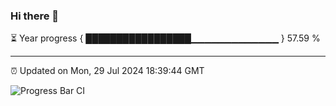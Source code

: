 ### Hi there 👋

⏳ Year progress { █████████████████▁▁▁▁▁▁▁▁▁▁▁▁▁ } 57.59 %

---

⏰ Updated on Mon, 29 Jul 2024 18:39:44 GMT

![Progress Bar CI](https://github.com/IshwaranRudhara/GIT-ACTION/workflows/Progress%20Bar%20CI/badge.svg)
